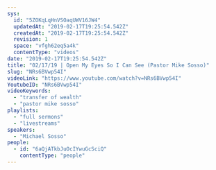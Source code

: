 ```yaml
---
sys:
  id: "5ZOKqLqHnVSOaqUWV16JW4"
  updatedAt: "2019-02-17T19:25:54.542Z"
  createdAt: "2019-02-17T19:25:54.542Z"
  revision: 1
  space: "vfgh62eq5a4k"
  contentType: "videos"
date: "2019-02-17T19:25:54.542Z"
title: "02/17/19 | Open My Eyes So I Can See (Pastor Mike Sosso)"
slug: "NRs6BVwp54I"
videoLink: "https://www.youtube.com/watch?v=NRs6BVwp54I"
YoutubeID: "NRs6BVwp54I"
videoKeywords:
  - "transfer of wealth"
  - "pastor mike sosso"
playlists:
  - "full sermons"
  - "livestreams"
speakers:
  - "Michael Sosso"
people:
  - id: "6aQjATkbJuOcIYwuGcSciQ"
    contentType: "people"
---
```

